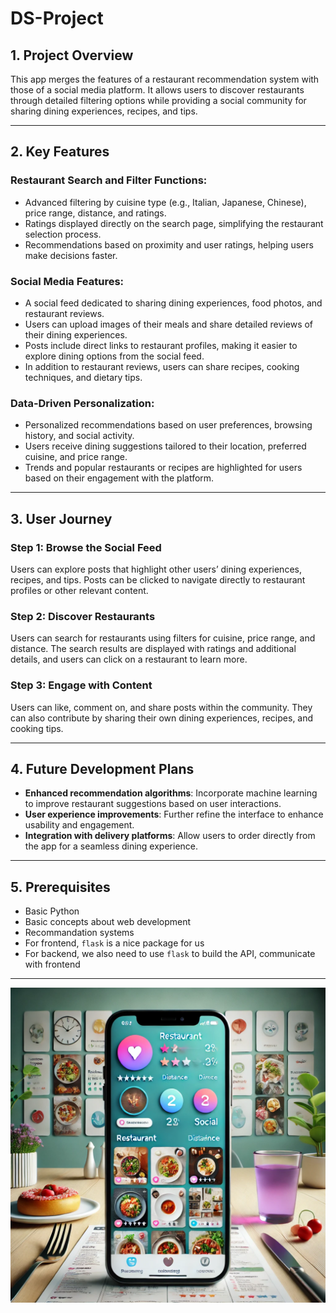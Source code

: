 # DS-Project

## 1. Project Overview

This app merges the features of a restaurant recommendation system with those of a social media platform. It allows users to discover restaurants through detailed filtering options while providing a social community for sharing dining experiences, recipes, and tips.

---

## 2. Key Features

### Restaurant Search and Filter Functions:
- Advanced filtering by cuisine type (e.g., Italian, Japanese, Chinese), price range, distance, and ratings.
- Ratings displayed directly on the search page, simplifying the restaurant selection process.
- Recommendations based on proximity and user ratings, helping users make decisions faster.

### Social Media Features:
- A social feed dedicated to sharing dining experiences, food photos, and restaurant reviews.
- Users can upload images of their meals and share detailed reviews of their dining experiences.
- Posts include direct links to restaurant profiles, making it easier to explore dining options from the social feed.
- In addition to restaurant reviews, users can share recipes, cooking techniques, and dietary tips.

### Data-Driven Personalization:
- Personalized recommendations based on user preferences, browsing history, and social activity.
- Users receive dining suggestions tailored to their location, preferred cuisine, and price range.
- Trends and popular restaurants or recipes are highlighted for users based on their engagement with the platform.

---

## 3. User Journey

### Step 1: Browse the Social Feed
Users can explore posts that highlight other users’ dining experiences, recipes, and tips. Posts can be clicked to navigate directly to restaurant profiles or other relevant content.

### Step 2: Discover Restaurants
Users can search for restaurants using filters for cuisine, price range, and distance. The search results are displayed with ratings and additional details, and users can click on a restaurant to learn more.

### Step 3: Engage with Content
Users can like, comment on, and share posts within the community. They can also contribute by sharing their own dining experiences, recipes, and cooking tips.

---

## 4. Future Development Plans
- **Enhanced recommendation algorithms**: Incorporate machine learning to improve restaurant suggestions based on user interactions.
- **User experience improvements**: Further refine the interface to enhance usability and engagement.
- **Integration with delivery platforms**: Allow users to order directly from the app for a seamless dining experience.

---

## 5. Prerequisites
- Basic Python 
- Basic concepts about web development
- Recommandation systems
- For frontend, `flask` is a nice package for us
- For backend, we also need to use `flask` to build the API, communicate with frontend

---

![App Interface Design](readme.jpg)

